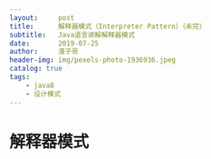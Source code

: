 ```yaml
---
layout:     post
title:      解释器模式（Interpreter Pattern）（未完）
subtitle:   Java语言讲解解释器模式
date:       2019-07-25
author:     渣子哥
header-img: img/pexels-photo-1936936.jpeg
catalog: true
tags:
    - java8
    - 设计模式
---
```


# 解释器模式

